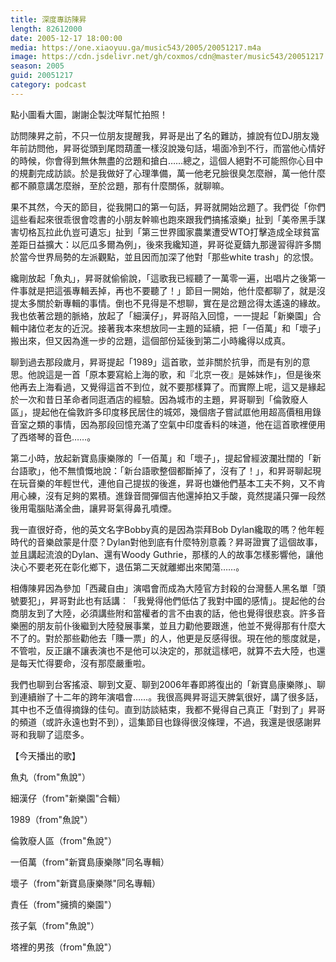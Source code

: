 ```yaml
---
title: 深度專訪陳昇
length: 82612000
date: 2005-12-17 18:00:00
media: https://one.xiaoyuu.ga/music543/2005/20051217.m4a
image: https://cdn.jsdelivr.net/gh/coxmos/cdn@master/music543/20051217.jpg
season: 2005
guid: 20051217
category: podcast
---
```


點小圖看大圖，謝謝企製沈咩幫忙拍照！

訪問陳昇之前，不只一位朋友提醒我，昇哥是出了名的難訪，據說有位DJ朋友幾年前訪問他，昇哥從頭到尾悶葫蘆一樣沒說幾句話，場面冷到不行，而當他心情好的時候，你會得到無休無盡的岔題和搶白……總之，這個人絕對不可能照你心目中的規劃完成訪談。於是我做好了心理準備，萬一他老兄臉很臭怎麼辦，萬一他什麼都不願意講怎麼辦，至於岔題，那有什麼關係，就聊嘛。

果不其然，今天的節目，從我開口的第一句話，昇哥就開始岔題了。我們從「你們這些看起來很乖很會唸書的小朋友幹嘛也跑來跟我們搞搖滾樂」扯到「美帝黑手謀害切格瓦拉此仇豈可遺忘」扯到「第三世界國家農業遭受WTO打擊造成全球貧富差距日益擴大：以厄瓜多爾為例」，後來我纔知道，昇哥從夏鑄九那邊習得許多關於當今世界局勢的左派觀點，並且因而加深了他對「那些white trash」的忿恨。

纔剛放起「魚丸」，昇哥就偷偷說，「這歌我已經聽了一萬零一遍，出唱片之後第一件事就是把這張專輯丟掉，再也不要聽了！」節目一開始，他什麼都聊了，就是沒提太多關於新專輯的事情。倒也不見得是不想聊，實在是岔題岔得太遙遠的緣故。我也依著岔題的脈絡，放起了「細漢仔」，昇哥陷入回憶，一一提起「新樂園」合輯中諸位老友的近況。接著我本來想放同一主題的延續，把「一佰萬」和「壞子」搬出來，但又因為進一步的岔題，這個部份延後到第二小時纔得以成真。

聊到過去那段歲月，昇哥提起「1989」這首歌，並非關於抗爭，而是有別的意思。他說這是一首「原本要寫給上海的歌，和『北京一夜』是姊妹作」，但是後來他再去上海看過，又覺得這首不到位，就不要那樣算了。而實際上呢，這又是緣起於一次和昔日革命者同逛酒店的經驗。因為城市的主題，昇哥聊到「倫敦廢人區」，提起他在倫敦許多印度移民居住的城郊，幾個痞子嘗試誆他用超高價租用錄音室之類的事情，因為那段回憶充滿了空氣中印度香料的味道，他在這首歌裡便用了西塔琴的音色……。

第二小時，放起新寶島康樂隊的「一佰萬」和「壞子」，提起曾經波瀾壯闊的「新台語歌」，他不無憤慨地說：「新台語歌整個都斷掉了，沒有了！」，和昇哥聊起現在玩音樂的年輕世代，連他自己提拔的後進，昇哥也嫌他們基本工夫不夠，又不肯用心練，沒有足夠的累積。進錄音間彈個吉他還掉拍又手酸，竟然提議只彈一段然後用電腦貼滿全曲，讓昇哥氣得鼻孔噴煙。

我一直很好奇，他的英文名字Bobby真的是因為崇拜Bob Dylan纔取的嗎？他年輕時代的音樂啟蒙是什麼？Dylan對他到底有什麼特別意義？昇哥證實了這個故事，並且講起流浪的Dylan、還有Woody Guthrie，那樣的人的故事怎樣影響他，讓他決心不要老死在彰化鄉下，退伍第二天就離鄉出來闖蕩……。

相傳陳昇因為參加「西藏自由」演唱會而成為大陸官方封殺的台灣藝人黑名單「頭號要犯」，昇哥對此也有話講︰「我覺得他們低估了我對中國的感情」。提起他的台商朋友到了大陸，必須講些附和當權者的言不由衷的話，他也覺得很悲哀。許多音樂圈的朋友前仆後繼到大陸發展事業，並且力勸他要跟進，他並不覺得那有什麼大不了的。對於那些勸他去「賺一票」的人，他更是反感得很。現在他的態度就是，不管啦，反正讓不讓表演也不是他可以決定的，那就這樣吧，就算不去大陸，也還是每天忙得要命，沒有那麼嚴重啦。

我們也聊到台客搖滾、聊到文夏、聊到2006年春即將復出的「新寶島康樂隊」、聊到連續辦了十二年的跨年演唱會……。我很高興昇哥這天脾氣很好，講了很多話，其中也不乏值得摘錄的佳句。直到訪談結束，我都不覺得自己真正「對到了」昇哥的頻道（或許永遠也對不到），這集節目也錄得很沒條理，不過，我還是很感謝昇哥和我聊了這麼多。

【今天播出的歌】

魚丸（from"魚說"）

細漢仔（from"新樂園"合輯）

1989（from"魚說"）

倫敦廢人區（from"魚說"）

一佰萬（from"新寶島康樂隊"同名專輯）

壞子（from"新寶島康樂隊"同名專輯）

責任（from"擁擠的樂園"）

孩子氣（from"魚說"）

塔裡的男孩（from"魚說"）
